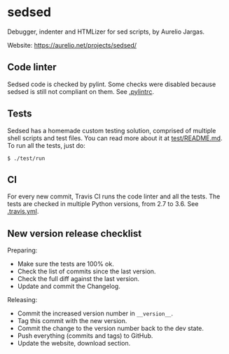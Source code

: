 # sedsed

Debugger, indenter and HTMLizer for sed scripts, by Aurelio Jargas.

Website:
https://aurelio.net/projects/sedsed/

## Code linter

Sedsed code is checked by pylint. Some checks were disabled because sedsed is still not compliant on them. See [.pylintrc](.pylintrc).

## Tests

Sedsed has a homemade custom testing solution, comprised of multiple shell scripts and test files. You can read more about it at [test/README.md](test/README.md). To run all the tests, just do:

    $ ./test/run

## CI

For every new commit, Travis CI runs the code linter and all the tests. The tests are checked in multiple Python versions, from 2.7 to 3.6. See [.travis.yml](.travis.yml).

## New version release checklist

Preparing:

- Make sure the tests are 100% ok.
- Check the list of commits since the last version.
- Check the full diff against the last version.
- Update and commit the Changelog.

Releasing:

- Commit the increased version number in `__version__`.
- Tag this commit with the new version.
- Commit the change to the version number back to the dev state.
- Push everything (commits and tags) to GitHub.
- Update the website, download section.
